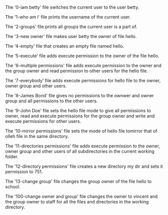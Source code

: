 The '0-iam betty' file switches the current user to the user betty.

The '1-who am i' file prints the username of the current user.

The '2-groups' file prints all groups the current user is a part of.

The '3-new owner' file makes user betty the owner of file hello.

The '4-empty' file that creates an empty file named hello.

The '5-execute' file adds execute permission to the owner of the file hello.

The '6-multiple permissions' file adds execute permission to the owner and the group owner and read permission to other users for the hello file.

The '7-everybody' file adds execute permissions for hello file to the owner, owner group and other users.

The '8-James Bond' file gives no permissions to the ownwer and owner group and all permissions to the other users.

The '9-John Doe' file sets the hello file mode to give all permissions to owner, read and execute permissions for the group owner and write and execute permissions for other users.

The '10-mirror permissions' file sets the mode of hello file tomirror that of olleh file in the same directory.

The '11-directories permissions' file adds execute permission to the owner, owner group and other users of all subdirectories in the current working folder.

The '12-directory permissions' file creates a new directory my dir and sets it permission to 751.

The '13-change group' file changes the group owner of the file hello to school.

The '100-change owner and group' file changes the owner to vincent and the group owner to staff for all the files and directories in the working directory.
